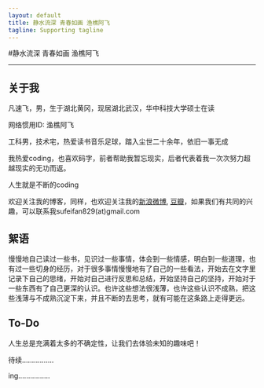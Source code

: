 ```yaml
---
layout: default
title: 静水流深 青春如画 渔樵阿飞
tagline: Supporting tagline
---
```


#静水流深 青春如画 渔樵阿飞

----------


## 关于我


凡速飞，男，生于湖北黄冈，现居湖北武汉，华中科技大学硕士在读

网络惯用ID:    渔樵阿飞

工科男，技术宅，热爱读书音乐足球，踏入尘世二十余年，依旧一事无成

我热爱coding，也喜欢码字，前者帮助我暂忘现实，后者代表着我一次次努力超越现实的无功而返。

人生就是不断的coding

欢迎关注我的博客，同样，也欢迎关注我的[新浪微博](http://weibo.com/figo829), [豆瓣](http://www.douban.com/people/55920934/)，如果我们有共同的兴趣，可以联系我sufeifan829(at)gmail.com

    
## 絮语

慢慢地自己读过一些书，见识过一些事情，体会到一些情感，明白到一些道理，也有过一些切身的经历，对于很多事情慢慢地有了自己的一些看法，开始去在文字里记录下自己的思绪，开始对自己进行反思和总结，开始坚持自己的坚持，开始对于一些东西有了自己更深的认识。也许这些想法很浅薄，也许这些认识不成熟，把这些浅薄与不成熟沉淀下来，并且不断的去思考，就有可能在这条路上走得更远。


## To-Do

人生总是充满着太多的不确定性，让我们去体验未知的趣味吧！


待续................

ing................


